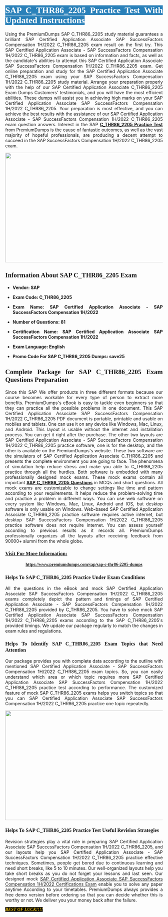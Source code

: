 <h1 style="text-align: justify;"><span style="color:#ffffff;"><span style="font-family:Georgia,serif;"><strong><span style="background-color:#2980b9;">SAP C_THR86_2205 Practice Test With Updated Instructions</span></strong></span></span></h1>

<p style="text-align: justify;">Using the PremiumDumps SAP C_THR86_2205 study material guarantees a brilliant SAP Certified Application Associate SAP SuccessFactors Compensation 1H/2022 C_THR86_2205 exam result on the first try. This SAP Certified Application Associate - SAP SuccessFactors Compensation 1H/2022 C_THR86_2205 exam is based on information and facts, as well as the candidate's abilities to attempt this SAP Certified Application Associate SAP SuccessFactors Compensation 1H/2022 C_THR86_2205 exam. Get online preparation and study for the SAP Certified Application Associate C_THR86_2205 exam using your SAP SuccessFactors Compensation 1H/2022 C_THR86_2205 study material. Arrange your preparation properly with the help of our SAP Certified Application Associate C_THR86_2205 Exam Dumps Customers' testimonials, and you will have the most efficient abilities. These dumps will assist you in achieving high marks on your SAP Certified Application Associate SAP SuccessFactors Compensation 1H/2022 C_THR86_2205. Your preparation is most effective, and you can achieve the best results with the assistance of our SAP Certified Application Associate - SAP SuccessFactors Compensation 1H/2022 C_THR86_2205 exam question answers. Interest in the SAP <strong><a href="https://www.premiumdumps.com/sap/sap-c-thr86-2205-dumps">C_THR86_2205 Practice Test</a></strong> from PremiumDumps is the cause of fantastic outcomes, as well as the vast majority of hopeful professionals, are producing a decent attempt to succeed in the SAP SuccessFactors Compensation 1H/2022 C_THR86_2205 exam.</p>

<p style="text-align: center;"><a href="https://www.premiumdumps.com/sap/sap-c-thr86-2205-dumps"><img alt="" src="https://i.imgur.com/P39uA2n.jpeg" style="width: 700px; height: 350px;" /></a></p>

<h2 style="text-align: justify;"><span style="font-family:Georgia,serif;"><strong>Information About SAP C_THR86_2205 Exam</strong></span></h2>

<ul>
	<li>
	<p style="text-align: justify;"><b>Vendor: SAP</b></p>
	</li>
	<li>
	<p style="text-align: justify;"><b>Exam Code: C_THR86_2205</b></p>
	</li>
	<li>
	<p style="text-align: justify;"><b>Exam Name: SAP Certified Application Associate - SAP SuccessFactors Compensation 1H/2022</b></p>
	</li>
	<li>
	<p style="text-align: justify;"><b>Number of Questions: 81</b></p>
	</li>
	<li>
	<p style="text-align: justify;"><b>Certification Name: SAP Certified Application Associate SAP SuccessFactors Compensation 1H/2022</b></p>
	</li>
	<li>
	<p style="text-align: justify;"><b>Exam Language: English</b></p>
	</li>
	<li>
	<p style="text-align: justify;"><b>Promo Code For SAP C_THR86_2205 Dumps: save25</b></p>
	</li>
</ul>

<h2 style="text-align: justify;"><span style="font-family:Georgia,serif;"><strong>Complete Package for SAP C_THR86_2205 Exam Questions Preparation</strong></span></h2>

<p style="text-align: justify;">Since this SAP We offer products in three different formats because our course becomes workable for every type of person to extract more benefits. PremiumDumps's eBook is easy to tackle even beginners so that they can practice all the possible problems in one document. This SAP Certified Application Associate SAP SuccessFactors Compensation 1H/2022 C_THR86_2205 PDF document is portable, printable and usable on mobiles and tablets. One can use it on any device like Windows, Mac, Linux, and Android. This layout is usable without the internet and installation process. You can get it right after the purchase. The other two layouts are SAP Certified Application Associate - SAP SuccessFactors Compensation 1H/2022 C_THR86_2205 practice software, one is for the desktop, and the other is available on the PremiumDumps's website. These two software are the simulators of SAP Certified Application Associate C_THR86_2205 and presents the complete environment you are going to face. The phenomena of simulation help reduce stress and make you able to C_THR86_2205 practice through all the hurdles. Both software is embedded with many professionally designed mock exams. These mock exams contain all important <strong><a href="https://www.premiumdumps.com/sap/sap-c-thr86-2205-dumps">SAP C_THR86_2205 Questions</a></strong> in MCQs and short questions. All mock exams are customizable to change settings like time and pattern according to your requirements. It helps reduce the problem-solving time and practice a problem in different ways. You can use web software on every system like Windows, Mac, Linux, Android and IOS, but desktop software is only usable on Windows. Web-based SAP Certified Application Associate C_THR86_2205 practice software requires active internet, but desktop SAP SuccessFactors Compensation 1H/2022 C_THR86_2205 practice software does not require internet. You can assess yourself according to previous results as it records all. PremiumDumps professionally organizes all the layouts after receiving feedback from 90000+ alumni from the whole globe.</p>

<h3><span style="font-family:Georgia,serif;"><strong><u>Visit For More Information:</u></strong></span></h3>

<p style="text-align: center;"><span style="font-size:14px;"><span style="font-family:Georgia,serif;"><strong><a href="https://www.premiumdumps.com/sap/sap-c-thr86-2205-dumps">https://www.premiumdumps.com/sap/sap-c-thr86-2205-dumps</a></strong></span></span></p>

<h3 style="text-align: justify;"><span style="font-family:Georgia,serif;"><strong><strong><strong>Helps To SAP C_THR86_2205 Practice Under Exam Conditions</strong></strong></strong></span></h3>

<p style="text-align: justify;">All the questions in the eBook and mock SAP Certified Application Associate SAP SuccessFactors Compensation 1H/2022 C_THR86_2205 exams completely depict the pattern and timings of SAP Certified Application Associate - SAP SuccessFactors Compensation 1H/2022 C_THR86_2205 provided by C_THR86_2205. You have to solve mock SAP Certified Application Associate SAP SuccessFactors Compensation 1H/2022 C_THR86_2205 exams according to the SAP C_THR86_2205's provided timings. We update our package regularly to match the changes in exam rules and regulations.</p>

<h3 style="text-align: justify;"><span style="font-family:Georgia,serif;"><strong><strong><strong>Helps To Identify SAP C_THR86_2205 Exam Topics that Need Attention</strong></strong></strong></span></h3>

<p style="text-align: justify;">Our package provides you with complete data according to the outline with mentioned SAP Certified Application Associate - SAP SuccessFactors Compensation 1H/2022 C_THR86_2205 exam topics. So, you can easily understand which area or which topic requires more SAP Certified Application Associate SAP SuccessFactors Compensation 1H/2022 C_THR86_2205 practice test according to performance. The customized feature of mock SAP C_THR86_2205 exams helps you switch topics so that you can SAP Certified Application Associate SAP SuccessFactors Compensation 1H/2022 C_THR86_2205 practice one topic repeatedly.</p>

<p style="text-align: center;"><strong><a href="https://www.premiumdumps.com/sap/sap-c-thr86-2205-dumps"><img alt="" src="https://i.imgur.com/2KPb8yb.jpeg" style="width: 700px; height: 350px;" /></a></strong></p>

<h3 style="text-align: justify;"><span style="font-family:Georgia,serif;"><strong><strong><strong>Helps To SAP C_THR86_2205 Practice Test Useful Revision Strategies</strong></strong></strong></span></h3>

<p style="text-align: justify;">Revision strategies play a vital role in preparing SAP Certified Application Associate SAP SuccessFactors Compensation 1H/2022 C_THR86_2205, and our layouts help you SAP Certified Application Associate - SAP SuccessFactors Compensation 1H/2022 C_THR86_2205 practice effective techniques. Sometimes, people get bored due to continuous learning and need short breaks, like 5 to 10 minutes. Our well-organized layouts help you take short breaks as you do not forget your lessons and last seen. Our designed mock <a href="http://https://www.premiumdumps.com/sap/sap-certified-application-associate-exam-dumps">SAP Certified Application Associate SAP SuccessFactors Compensation 1H/2022 Certifications Exam</a> enable you to solve any paper anytime According to your timetables. PremiumDumps always provides a free demo version before ordering so that you can decide whether this is worthy or not. We deliver you your money back after the failure.</p>

<p style="text-align: justify;"><span style="color:#f1c40f;"><strong><span style="font-family:Georgia,serif;"><span style="font-size:14px;"><em><strong><span style="background-color:#000000;">BEST OF LUCK!!!!</span></strong></em></span></span></strong></span></p>
